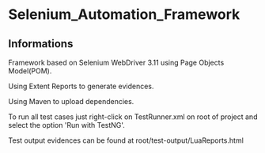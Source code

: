 # Selenium_Automation_Framework

## Informations

Framework based on Selenium WebDriver 3.11 using Page Objects Model(POM).

Using Extent Reports to generate evidences.

Using Maven to upload dependencies.

To run all test cases just right-click on TestRunner.xml on root of project and select the option 'Run with TestNG'.

Test output evidences can be found at root/test-output/LuaReports.html
